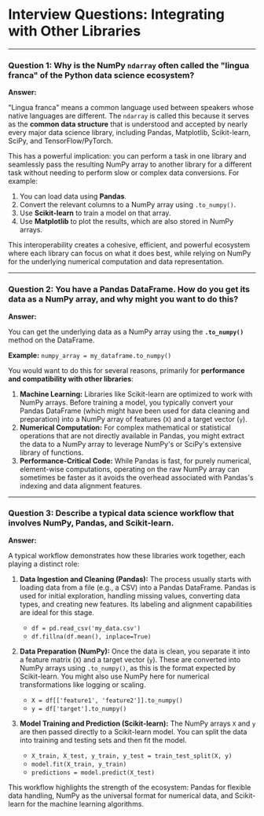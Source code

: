 # Interview Questions: Integrating with Other Libraries

---

### Question 1: Why is the NumPy `ndarray` often called the "lingua franca" of the Python data science ecosystem?

**Answer:**

"Lingua franca" means a common language used between speakers whose native languages are different. The `ndarray` is called this because it serves as the **common data structure** that is understood and accepted by nearly every major data science library, including Pandas, Matplotlib, Scikit-learn, SciPy, and TensorFlow/PyTorch.

This has a powerful implication: you can perform a task in one library and seamlessly pass the resulting NumPy array to another library for a different task without needing to perform slow or complex data conversions. For example:
1.  You can load data using **Pandas**.
2.  Convert the relevant columns to a NumPy array using `.to_numpy()`.
3.  Use **Scikit-learn** to train a model on that array.
4.  Use **Matplotlib** to plot the results, which are also stored in NumPy arrays.

This interoperability creates a cohesive, efficient, and powerful ecosystem where each library can focus on what it does best, while relying on NumPy for the underlying numerical computation and data representation.

---

### Question 2: You have a Pandas DataFrame. How do you get its data as a NumPy array, and why might you want to do this?

**Answer:**

You can get the underlying data as a NumPy array using the **`.to_numpy()`** method on the DataFrame.

**Example:** `numpy_array = my_dataframe.to_numpy()`

You would want to do this for several reasons, primarily for **performance and compatibility with other libraries**:

1.  **Machine Learning:** Libraries like Scikit-learn are optimized to work with NumPy arrays. Before training a model, you typically convert your Pandas DataFrame (which might have been used for data cleaning and preparation) into a NumPy array of features (`X`) and a target vector (`y`).
2.  **Numerical Computation:** For complex mathematical or statistical operations that are not directly available in Pandas, you might extract the data to a NumPy array to leverage NumPy's or SciPy's extensive library of functions.
3.  **Performance-Critical Code:** While Pandas is fast, for purely numerical, element-wise computations, operating on the raw NumPy array can sometimes be faster as it avoids the overhead associated with Pandas's indexing and data alignment features.

---

### Question 3: Describe a typical data science workflow that involves NumPy, Pandas, and Scikit-learn.

**Answer:**

A typical workflow demonstrates how these libraries work together, each playing a distinct role:

1.  **Data Ingestion and Cleaning (Pandas):** The process usually starts with loading data from a file (e.g., a CSV) into a Pandas DataFrame. Pandas is used for initial exploration, handling missing values, converting data types, and creating new features. Its labeling and alignment capabilities are ideal for this stage.
    -   `df = pd.read_csv('my_data.csv')`
    -   `df.fillna(df.mean(), inplace=True)`

2.  **Data Preparation (NumPy):** Once the data is clean, you separate it into a feature matrix (`X`) and a target vector (`y`). These are converted into NumPy arrays using `.to_numpy()`, as this is the format expected by Scikit-learn. You might also use NumPy here for numerical transformations like logging or scaling.
    -   `X = df[['feature1', 'feature2']].to_numpy()`
    -   `y = df['target'].to_numpy()`

3.  **Model Training and Prediction (Scikit-learn):** The NumPy arrays `X` and `y` are then passed directly to a Scikit-learn model. You can split the data into training and testing sets and then fit the model.
    -   `X_train, X_test, y_train, y_test = train_test_split(X, y)`
    -   `model.fit(X_train, y_train)`
    -   `predictions = model.predict(X_test)`

This workflow highlights the strength of the ecosystem: Pandas for flexible data handling, NumPy as the universal format for numerical data, and Scikit-learn for the machine learning algorithms.

